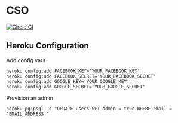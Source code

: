 # CSO

[![Circle CI](https://circleci.com/gh/aphelion/cso.svg?style=svg)](https://circleci.com/gh/aphelion/cso)

## Heroku Configuration

Add config vars

```
heroku config:add FACEBOOK_KEY='YOUR_FACEBOOK_KEY'
heroku config:add FACEBOOK_SECRET='YOUR_FACEBOOK_SECRET'
heroku config:add GOOGLE_KEY='YOUR_GOOGLE_KEY'
heroku config:add GOOGLE_SECRET='YOUR_GOOGLE_SECRET'
```

Provision an admin

```
heroku pg:psql -c "UPDATE users SET admin = true WHERE email = 'EMAIL_ADDRESS'"
```
